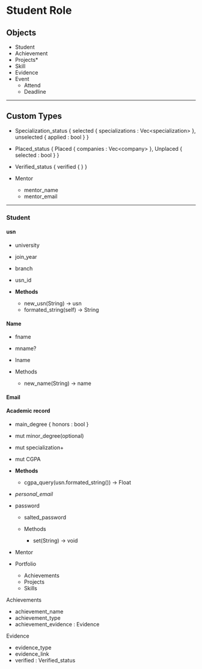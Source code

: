 # Student Role
## Objects
- Student
- Achievement
- Projects*
- Skill
- Evidence
- Event
  - Attend
  - Deadline
---
## Custom Types
- Specialization_status {
  selected { specializations : Vec\<specialization> },
  unselected { applied : bool }
 }

- Placed_status {
  Placed { companies : Vec\<company> },
  Unplaced { selected : bool }
}

- Verified_status {
  verified { }
}

- Mentor
  - mentor_name
  - mentor_email
---
### Student
#### usn 
  - university 
  - join_year
  - branch
  - usn_id

  - **Methods**
    - new_usn(String) -> usn
    - formated_string(self) -> String

#### Name
  - fname
  - mname?
  - lname

  - Methods
    - new_name(String) -> name

#### Email

#### Academic record
  - main_degree { honors : bool }
  - mut minor_degree(optional)
  - mut specialization+
  - mut CGPA

  - **Methods**
    - cgpa_query(usn.formated_string()) -> Float

- *personal_email*

- password
  - salted_password

  - Methods 
    - set(String) -> void

- Mentor


- Portfolio
  - Achievements
  - Projects
  - Skills

Achievements 
  - achievement_name
  - achievement_type 
  - achievement_evidence : Evidence

Evidence 
  - evidence_type
  - evidence_link
  - verified : Verified_status
